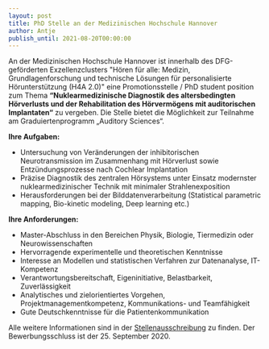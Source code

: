 ```yaml
---
layout: post
title: PhD Stelle an der Medizinischen Hochschule Hannover
author: Antje
publish_until: 2021-08-20T00:00:00
---
```


An der Medizinischen Hochschule Hannover ist innerhalb des DFG-geförderten Exzellenzclusters "Hören für alle: Medizin, Grundlagenforschung und technische Lösungen für personalisierte Hörunterstützung (H4A 2.0)" eine Promotionsstelle / PhD student position zum Thema **“Nuklearmedizinische Diagnostik des altersbedingten Hörverlusts und der Rehabilitation des Hörvermögens mit auditorischen Implantaten“** zu vergeben.
Die Stelle bietet die Möglichkeit zur Teilnahme am Graduiertenprogramm „Auditory Sciences“.

**Ihre Aufgaben:**
* Untersuchung von Veränderungen der inhibitorischen Neurotransmission im Zusammenhang mit Hörverlust sowie Entzündungsprozesse nach Cochlear Implantation
* Präzise Diagnostik des zentralen Hörsystems unter Einsatz modernster nuklearmedizinischer Technik mit minimaler Strahlenexposition
* Herausforderungen bei der Bilddatenverarbeitung (Statistical parametric mapping, Bio-kinetic modeling, Deep learning etc.)

**Ihre Anforderungen:**
* Master-Abschluss in den Bereichen Physik, Biologie, Tiermedizin oder Neurowissenschaften
* Hervorragende experimentelle und theoretischen Kenntnisse
* Interesse an Modellen und statistischen Verfahren zur Datenanalyse, IT-Kompetenz
* Verantwortungsbereitschaft, Eigeninitiative, Belastbarkeit, Zuverlässigkeit
* Analytisches und zielorientiertes Vorgehen, Projektmanagementkompetenz, Kommunikations- und Teamfähigkeit
* Gute Deutschkenntnisse für die Patientenkommunikation


Alle weitere Informationen sind in der [Stellenausschreibung](/dokumente/ausschreibungen_jobboerse/2020-08-20_MHHannover.pdf) zu finden.
Der Bewerbungsschluss ist der 25. September 2020.
